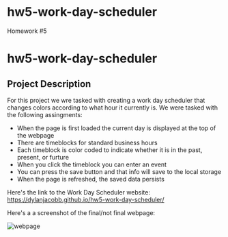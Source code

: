 # hw5-work-day-scheduler
Homework #5

# hw5-work-day-scheduler

## **Project Description**
For this project we wre tasked with creating a work day scheduler that changes colors according to what hour it currently is. We were tasked with the following assingments:
* When the page is first loaded the current day is displayed at the top of the webpage
* There are timeblocks for standard business hours
* Each timeblock is color coded to indicate whether it is in the past, present, or furture
* When you click the timeblock you can enter an event
* You can press the save button and that info will save to the local storage
* When the page is refreshed, the saved data persists

Here's the link to the Work Day Scheduler website: https://dylanjacobb.github.io/hw5-work-day-scheduler/

Here's a a screenshot of the final/not final webpage:

![webpage](https://user-images.githubusercontent.com/75706156/108803426-a29a4580-7568-11eb-8941-9995a483712b.png)

